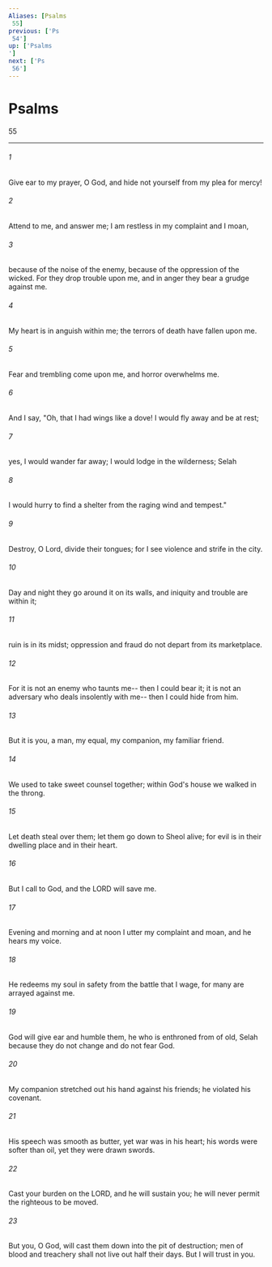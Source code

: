 ```yaml
---
Aliases: [Psalms 55]
previous: ['Ps 54']
up: ['Psalms']
next: ['Ps 56']
---
```

# Psalms 55

***
 

###### 1 
Give ear to my prayer, O God,  and hide not yourself from my plea for mercy!   

###### 2 
Attend to me, and answer me;  I am restless in my complaint and I moan,   

###### 3 
because of the noise of the enemy,  because of the oppression of the wicked.  For they drop trouble upon me,  and in anger they bear a grudge against me.  

###### 4 
My heart is in anguish within me;  the terrors of death have fallen upon me.   

###### 5 
Fear and trembling come upon me,  and horror overwhelms me.   

###### 6 
And I say, "Oh, that I had wings like a dove!  I would fly away and be at rest;   

###### 7 
yes, I would wander far away;  I would lodge in the wilderness; Selah   

###### 8 
I would hurry to find a shelter  from the raging wind and tempest."  

###### 9 
Destroy, O Lord, divide their tongues;  for I see violence and strife in the city.   

###### 10 
Day and night they go around it  on its walls,  and iniquity and trouble are within it;   

###### 11 
ruin is in its midst;  oppression and fraud  do not depart from its marketplace.  

###### 12 
For it is not an enemy who taunts me--  then I could bear it;  it is not an adversary who deals insolently with me--  then I could hide from him.   

###### 13 
But it is you, a man, my equal,  my companion, my familiar friend.   

###### 14 
We used to take sweet counsel together;  within God's house we walked in the throng.   

###### 15 
Let death steal over them;  let them go down to Sheol alive;  for evil is in their dwelling place and in their heart.  

###### 16 
But I call to God,  and the LORD will save me.   

###### 17 
Evening and morning and at noon  I utter my complaint and moan,  and he hears my voice.   

###### 18 
He redeems my soul in safety  from the battle that I wage,  for many are arrayed against me.   

###### 19 
God will give ear and humble them,  he who is enthroned from of old, Selah  because they do not change  and do not fear God.  

###### 20 
My companion stretched out his hand against his friends;  he violated his covenant.   

###### 21 
His speech was smooth as butter,  yet war was in his heart;  his words were softer than oil,  yet they were drawn swords.  

###### 22 
Cast your burden on the LORD,  and he will sustain you;  he will never permit  the righteous to be moved.  

###### 23 
But you, O God, will cast them down  into the pit of destruction;  men of blood and treachery  shall not live out half their days.  But I will trust in you.
